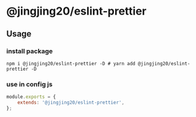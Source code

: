<!--
 * @Author: wangzhihao
 * @Date: 2021-12-08 15:22:38
 * @LastEditors: wangzhihao
 * @LastEditTime: 2021-12-08 15:22:47
-->


# @jingjing20/eslint-prettier

## Usage

### install package

```
npm i @jingjing20/eslint-prettier -D # yarn add @jingjing20/eslint-prettier -D
```

### use in config js

```javascript
module.exports = {
    extends: '@jingjing20/eslint-prettier',
};
```
